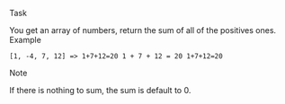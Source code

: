 Task

You get an array of numbers, return the sum of all of the positives ones.
Example

    [1, -4, 7, 12] => 1+7+12=20 1 + 7 + 12 = 20 1+7+12=20

Note

If there is nothing to sum, the sum is default to 0.
